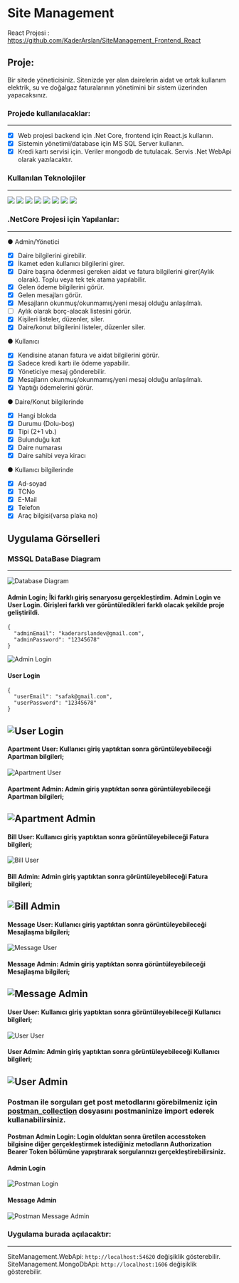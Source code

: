 # Site Management
React Projesi : https://github.com/KaderArslan/SiteManagement_Frontend_React

## Proje:
Bir sitede yöneticisiniz. Sitenizde yer alan dairelerin aidat ve ortak kullanım elektrik, su ve doğalgaz
faturalarının yönetimini bir sistem üzerinden yapacaksınız.

### Projede kullanılacaklar:
---
- [x] Web projesi backend için .Net Core, frontend için React.js kullanın.
- [x] Sistemin yönetimi/database için MS SQL Server kullanın.
- [x] Kredi kartı servisi için. Veriler mongodb de tutulacak. Servis .Net WebApi olarak yazılacaktır.

### Kullanılan Teknolojiler
---
<img src="https://img.shields.io/badge/-diagrams-F08705?logo=diagrams.net&logoColor=fff"> <img src="https://img.shields.io/badge/-MsSQL-CC2927?logo=microsoftsqlserver&logoColor=fff"> <img src="https://img.shields.io/badge/-MongoDB-29b930?logo=mongodb&logoColor=fff"> <img src="https://img.shields.io/badge/-.Net5-512BD4?logo=.net&logoColor=fff"> <img src="https://img.shields.io/badge/-Json%20Web%20Tokens-000000?logo=jsonwebtokens&logoColor=fff"> <img src="https://img.shields.io/badge/-Postman-FF6C37?logo=postman&logoColor=fff"> <img src="https://img.shields.io/badge/-Swagger-85EA2D?logo=swagger&logoColor=fff"> <img src="https://img.shields.io/badge/-VS-5C2D91?logo=visualstudio&logoColor=fff">

### .NetCore Projesi için Yapılanlar:
---
● Admin/Yönetici
- [x] Daire bilgilerini girebilir.
- [x] İkamet eden kullanıcı bilgilerini girer.
- [x] Daire başına ödenmesi gereken aidat ve fatura bilgilerini girer(Aylık olarak). Toplu veya tek tek atama yapılabilir.
- [x] Gelen ödeme bilgilerini görür.
- [x] Gelen mesajları görür.
- [x] Mesajların okunmuş/okunmamış/yeni mesaj olduğu anlaşılmalı.
- [ ] Aylık olarak borç-alacak listesini görür.
- [x] Kişileri listeler, düzenler, siler.
- [x] Daire/konut bilgilerini listeler, düzenler siler.

● Kullanıcı
- [x] Kendisine atanan fatura ve aidat bilgilerini görür.
- [x] Sadece kredi kartı ile ödeme yapabilir.
- [x] Yöneticiye mesaj gönderebilir.
- [x] Mesajların okunmuş/okunmamış/yeni mesaj olduğu anlaşılmalı.
- [x] Yaptığı ödemelerini görür.

● Daire/Konut bilgilerinde
- [x] Hangi blokda
- [x] Durumu (Dolu-boş)
- [x] Tipi (2+1 vb.)
- [x] Bulunduğu kat
- [x] Daire numarası
- [x] Daire sahibi veya kiracı

● Kullanıcı bilgilerinde
- [x] Ad-soyad
- [x] TCNo
- [x] E-Mail
- [x] Telefon
- [x] Araç bilgisi(varsa plaka no)

## Uygulama Görselleri
### MSSQL DataBase Diagram
---
![Database Diagram](https://github.com/KaderArslan/SiteManagement_Backend.NetCore/blob/master/screenshots/DatabaseDiagram.png)
#### Admin Login; İki farklı giriş senaryosu gerçekleştirdim. Admin Login ve User Login. Girişleri farklı ver görüntüledikleri farklı olacak şekilde proje geliştirildi.
```
{
  "adminEmail": "kaderarslandev@gmail.com",
  "adminPassword": "12345678"
}
```
![Admin Login](https://github.com/KaderArslan/SiteManagement_Backend.NetCore/blob/master/screenshots/adminlogin.png)
#### User Login
```
{
  "userEmail": "safak@gmail.com",
  "userPassword": "12345678"
}
```
![User Login](https://github.com/KaderArslan/SiteManagement_Backend.NetCore/blob/master/screenshots/userlogin.png)
---
#### Apartment User: Kullanıcı giriş yaptıktan sonra görüntüleyebileceği Apartman bilgileri;
![Apartment User](https://github.com/KaderArslan/SiteManagement_Backend.NetCore/blob/master/screenshots/apartmentuser.png)
#### Apartment Admin: Admin giriş yaptıktan sonra görüntüleyebileceği Apartman bilgileri;
![Apartment Admin](https://github.com/KaderArslan/SiteManagement_Backend.NetCore/blob/master/screenshots/apartmentadmin.png)
---
#### Bill User: Kullanıcı giriş yaptıktan sonra görüntüleyebileceği Fatura bilgileri;
![Bill User](https://github.com/KaderArslan/SiteManagement_Backend.NetCore/blob/master/screenshots/billuser.png)
#### Bill Admin: Admin giriş yaptıktan sonra görüntüleyebileceği Fatura bilgileri;
![Bill Admin](https://github.com/KaderArslan/SiteManagement_Backend.NetCore/blob/master/screenshots/billadmin.png)
---
#### Message User: Kullanıcı giriş yaptıktan sonra görüntüleyebileceği Mesajlaşma bilgileri;
![Message User](https://github.com/KaderArslan/SiteManagement_Backend.NetCore/blob/master/screenshots/messageuser.png)
#### Message Admin: Admin giriş yaptıktan sonra görüntüleyebileceği Mesajlaşma bilgileri;
![Message Admin](https://github.com/KaderArslan/SiteManagement_Backend.NetCore/blob/master/screenshots/messageadmin.png)
---
#### User User: Kullanıcı giriş yaptıktan sonra görüntüleyebileceği Kullanıcı bilgileri;
![User User](https://github.com/KaderArslan/SiteManagement_Backend.NetCore/blob/master/screenshots/useruser.png)
#### User Admin: Admin giriş yaptıktan sonra görüntüleyebileceği Kullanıcı bilgileri;
![User Admin](https://github.com/KaderArslan/SiteManagement_Backend.NetCore/blob/master/screenshots/useradmin.png)
---
### Postman ile sorguları get post metodlarını görebilmeniz için [postman_collection](https://github.com/KaderArslan/SiteManagement_Backend.NetCore/blob/master/SiteManagement.postman_collection.json) dosyasını postmaninize import ederek kullanabilirsiniz.
#### Postman Admin Login: Login olduktan sonra üretilen accesstoken bilgisine diğer gerçekleştirmek istediğiniz metodların Authorization Bearer Token bölümüne yapıştırarak sorgularınızı gerçekleştirebilirsiniz.
#### Admin Login
![Postman Login](https://github.com/KaderArslan/SiteManagement_Backend.NetCore/blob/master/screenshots/postmanlogin.png)
#### Message Admin
![Postman Message Admin](https://github.com/KaderArslan/SiteManagement_Backend.NetCore/blob/master/screenshots/postman.png)

### Uygulama burada açılacaktır:
---
SiteManagement.WebApi: ```http://localhost:54620``` değişiklik gösterebilir.
SiteManagement.MongoDbApi: ```http://localhost:1606``` değişiklik gösterebilir.
